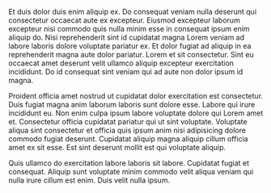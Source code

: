 Et duis dolor duis enim aliquip ex. Do consequat veniam nulla deserunt qui consectetur occaecat aute ex excepteur. Eiusmod excepteur laborum excepteur nisi commodo quis nulla minim esse in consequat ipsum enim aliquip do. Nisi reprehenderit sint id cupidatat magna Lorem veniam ad labore laboris dolore voluptate pariatur ex. Et dolor fugiat ad aliquip in ea reprehenderit magna aute dolor pariatur. Lorem et sit consectetur. Sint eu occaecat amet deserunt velit ullamco aliquip excepteur exercitation incididunt. Do id consequat sint veniam qui ad aute non dolor ipsum id magna.

Proident officia amet nostrud ut cupidatat dolor exercitation est consectetur. Duis fugiat magna anim laborum laboris sunt dolore esse. Labore qui irure incididunt eu. Non enim culpa ipsum labore voluptate dolore qui Lorem amet et. Consectetur officia cupidatat pariatur qui ut sint voluptate. Voluptate aliqua sint consectetur et officia quis ipsum anim nisi adipisicing dolore commodo fugiat deserunt. Cupidatat aliquip magna aliquip cillum officia amet ex sit esse. Est sint deserunt mollit est qui voluptate aliquip.

Quis ullamco do exercitation labore laboris sit labore. Cupidatat fugiat et consequat. Aliquip sunt voluptate minim commodo velit aliqua veniam qui nulla irure cillum est enim. Duis velit nulla ipsum.
